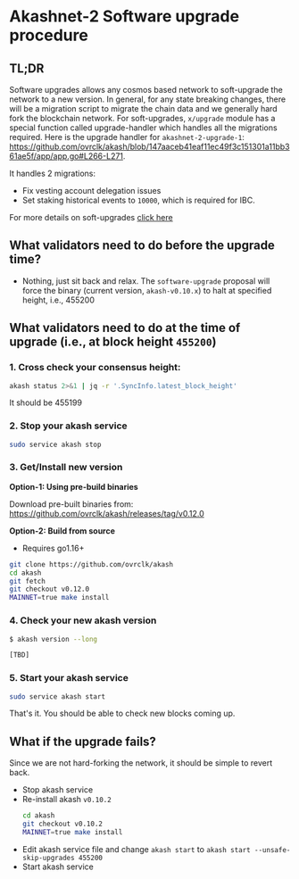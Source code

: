 # Akashnet-2 Software upgrade procedure

## TL;DR
Software upgrades allows any cosmos based network to soft-upgrade the network to a new version. In general, for any state breaking changes, there will be a migration script to migrate the chain data and we generally hard fork the blockchain network. For soft-upgrades, `x/upgrade` module has a special function called upgrade-handler which handles all the migrations required. Here is the upgrade handler for `akashnet-2-upgrade-1`: https://github.com/ovrclk/akash/blob/147aaceb41eaf11ec49f3c151301a11bb361ae5f/app/app.go#L266-L271.

It handles 2 migrations:
- Fix vesting account delegation issues
- Set staking historical events to `10000`, which is required for IBC.

For more details on soft-upgrades [click here](https://docs.cosmos.network/master/modules/upgrade/)

## What validators need to do before the upgrade time?

- Nothing, just sit back and relax. The `software-upgrade` proposal will force the binary (current version, `akash-v0.10.x`) to halt at specified height, i.e., 455200

## What validators need to do at the time of upgrade (i.e., at block height `455200`)
### 1. Cross check your consensus height:
```sh
akash status 2>&1 | jq -r '.SyncInfo.latest_block_height'
```
It should be 455199

### 2. Stop your akash service
```sh
sudo service akash stop
```

### 3. Get/Install new version

**Option-1: Using pre-build binaries**

   Download pre-built binaries from: https://github.com/ovrclk/akash/releases/tag/v0.12.0

**Option-2: Build from source**

   - Requires go1.16+
   ```sh
   git clone https://github.com/ovrclk/akash
   cd akash
   git fetch
   git checkout v0.12.0
   MAINNET=true make install
   ```

### 4. Check your new akash version

```sh
$ akash version --long

[TBD]
```

### 5. Start your akash service
```sh
sudo service akash start
```

That's it. You should be able to check new blocks coming up.

## What if the upgrade fails?

Since we are not hard-forking the network, it should be simple to revert back.
- Stop akash service
- Re-install akash `v0.10.2`
   ```sh
   cd akash
   git checkout v0.10.2
   MAINNET=true make install
   ```
- Edit akash service file and change `akash start` to `akash start --unsafe-skip-upgrades 455200`
- Start akash service
